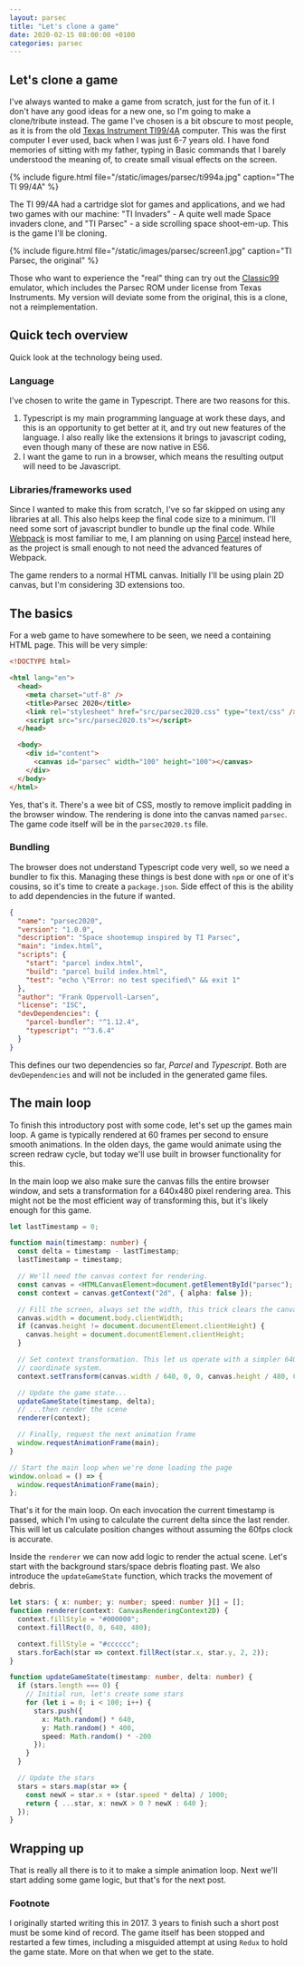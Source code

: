 ```yaml
---
layout: parsec
title: "Let's clone a game"
date: 2020-02-15 08:00:00 +0100
categories: parsec
---
```


## Let's clone a game

I've always wanted to make a game from scratch, just for the fun of it. I don't
have any good ideas for a new one, so I'm going to make a clone/tribute instead.
The game I've chosen is a bit obscure to most people, as it is from the old
[Texas Instrument TI99/4A](https://en.wikipedia.org/wiki/Texas_Instruments_TI-99/4A)
computer. This was the first computer I ever used, back when I was just 6-7
years old. I have fond memories of sitting with my father, typing in Basic
commands that I barely understood the meaning of, to create small visual effects
on the screen.

{% include figure.html file="/static/images/parsec/ti994a.jpg" caption="The TI 99/4A" %}

The TI 99/4A had a cartridge slot for games and applications, and we had two
games with our machine: "TI Invaders" - A quite well made Space invaders clone,
and "TI Parsec" - a side scrolling space shoot-em-up. This is the game I'll be
cloning.

{% include figure.html file="/static/images/parsec/screen1.jpg" caption="TI Parsec, the original" %}

Those who want to experience the "real" thing can try out the
[Classic99](http://www.harmlesslion.com/cgi-bin/showprog.cgi?search=Classic99)
emulator, which includes the Parsec ROM under license from Texas Instruments. My
version will deviate some from the original, this is a clone, not a
reimplementation.

## Quick tech overview

Quick look at the technology being used.

### Language

I've chosen to write the game in Typescript. There are two reasons for this.

1. Typescript is my main programming language at work these days, and this is an
   opportunity to get better at it, and try out new features of the language. I
   also really like the extensions it brings to javascript coding, even though
   many of these are now native in ES6.
2. I want the game to run in a browser, which means the resulting output will
   need to be Javascript.

### Libraries/frameworks used

Since I wanted to make this from scratch, I've so far skipped on using any
libraries at all. This also helps keep the final code size to a minimum. I'll
need some sort of javascript bundler to bundle up the final code. While
[Webpack](https://webpack.js.org/) is most familiar to me, I am planning on
using [Parcel](https://parceljs.org/) instead here, as the project is small
enough to not need the advanced features of Webpack.

The game renders to a normal HTML canvas. Initially I'll be using plain 2D
canvas, but I'm considering 3D extensions too.

## The basics

For a web game to have somewhere to be seen, we need a containing HTML page.
This will be very simple:

```html
<!DOCTYPE html>

<html lang="en">
  <head>
    <meta charset="utf-8" />
    <title>Parsec 2020</title>
    <link rel="stylesheet" href="src/parsec2020.css" type="text/css" />
    <script src="src/parsec2020.ts"></script>
  </head>

  <body>
    <div id="content">
      <canvas id="parsec" width="100" height="100"></canvas>
    </div>
  </body>
</html>
```

Yes, that's it. There's a wee bit of CSS, mostly to remove implicit padding in
the browser window. The rendering is done into the canvas named `parsec`. The
game code itself will be in the `parsec2020.ts` file.

### Bundling

The browser does not understand Typescript code very well, so we need a bundler
to fix this. Managing these things is best done with `npm` or one of it's
cousins, so it's time to create a `package.json`. Side effect of this is the
ability to add dependencies in the future if wanted.

```json
{
  "name": "parsec2020",
  "version": "1.0.0",
  "description": "Space shootemup inspired by TI Parsec",
  "main": "index.html",
  "scripts": {
    "start": "parcel index.html",
    "build": "parcel build index.html",
    "test": "echo \"Error: no test specified\" && exit 1"
  },
  "author": "Frank Oppervoll-Larsen",
  "license": "ISC",
  "devDependencies": {
    "parcel-bundler": "^1.12.4",
    "typescript": "^3.6.4"
  }
}
```

This defines our two dependencies so far, _Parcel_ and _Typescript_. Both are
`devDependencies` and will not be included in the generated game files.

## The main loop

To finish this introductory post with some code, let's set up the games main
loop. A game is typically rendered at 60 frames per second to ensure smooth
animations. In the olden days, the game would animate using the screen redraw
cycle, but today we'll use built in browser functionality for this.

In the main loop we also make sure the canvas fills the entire browser window,
and sets a transformation for a 640x480 pixel rendering area. This might not be
the most efficient way of transforming this, but it's likely enough for this
game.

```typescript
let lastTimestamp = 0;

function main(timestamp: number) {
  const delta = timestamp - lastTimestamp;
  lastTimestamp = timestamp;

  // We'll need the canvas context for rendering.
  const canvas = <HTMLCanvasElement>document.getElementById("parsec");
  const context = canvas.getContext("2d", { alpha: false });

  // Fill the screen, always set the width, this trick clears the canvas
  canvas.width = document.body.clientWidth;
  if (canvas.height != document.documentElement.clientHeight) {
    canvas.height = document.documentElement.clientHeight;
  }

  // Set context transformation. This let us operate with a simpler 640x480
  // coordinate system.
  context.setTransform(canvas.width / 640, 0, 0, canvas.height / 480, 0, 0);

  // Update the game state...
  updateGameState(timestamp, delta);
  // ...then render the scene
  renderer(context);

  // Finally, request the next animation frame
  window.requestAnimationFrame(main);
}

// Start the main loop when we're done loading the page
window.onload = () => {
  window.requestAnimationFrame(main);
};
```

That's it for the main loop. On each invocation the current timestamp is passed,
which I'm using to calculate the current delta since the last render. This will
let us calculate position changes without assuming the 60fps clock is accurate.

Inside the `renderer` we can now add logic to render the actual scene. Let's
start with the background stars/space debris floating past. We also introduce
the `updateGameState` function, which tracks the movement of debris.

```typescript
let stars: { x: number; y: number; speed: number }[] = [];
function renderer(context: CanvasRenderingContext2D) {
  context.fillStyle = "#000000";
  context.fillRect(0, 0, 640, 480);

  context.fillStyle = "#cccccc";
  stars.forEach(star => context.fillRect(star.x, star.y, 2, 2));
}

function updateGameState(timestamp: number, delta: number) {
  if (stars.length === 0) {
    // Initial run, let's create some stars
    for (let i = 0; i < 100; i++) {
      stars.push({
        x: Math.random() * 640,
        y: Math.random() * 400,
        speed: Math.random() * -200
      });
    }
  }

  // Update the stars
  stars = stars.map(star => {
    const newX = star.x + (star.speed * delta) / 1000;
    return { ...star, x: newX > 0 ? newX : 640 };
  });
}
```

## Wrapping up

That is really all there is to it to make a simple animation loop. Next we'll
start adding some game logic, but that's for the next post.

### Footnote

I originally started writing this in 2017. 3 years to finish such a short post
must be some kind of record. The game itself has been stopped and restarted a
few times, including a misguided attempt at using `Redux` to hold the game
state. More on that when we get to the state.
